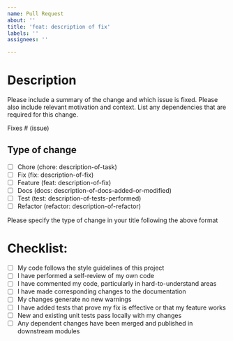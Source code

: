 ```yaml
---
name: Pull Request
about: ''
title: 'feat: description of fix'
labels: ''
assignees: ''

---
```



# Description

Please include a summary of the change and which issue is fixed. Please also include relevant motivation and context. List any dependencies that are required for this change.

Fixes # (issue)

## Type of change

- [ ] Chore (chore: description-of-task)
- [ ] Fix (fix: description-of-fix)
- [ ] Feature (feat: description-of-fix)
- [ ] Docs (docs: description-of-docs-added-or-modified)
- [ ] Test (test: description-of-tests-performed)
- [ ] Refactor (refactor: description-of-refactor)

Please specify the type of change in your title following the above format


# Checklist:

- [ ] My code follows the style guidelines of this project
- [ ] I have performed a self-review of my own code
- [ ] I have commented my code, particularly in hard-to-understand areas
- [ ] I have made corresponding changes to the documentation
- [ ] My changes generate no new warnings
- [ ] I have added tests that prove my fix is effective or that my feature works
- [ ] New and existing unit tests pass locally with my changes
- [ ] Any dependent changes have been merged and published in downstream modules